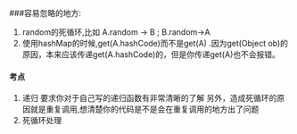 ###容易忽略的地方:
1. random的死循环,比如 A.random -> B ; B.random->A
2. 使用hashMap的时候,get(A.hashCode)而不是get(A) .因为get(Object ob)的原因，本来应该传递get(A.hashCode)的，但是你传递get(A)也不会报错。


#### 考点
1. 递归
    要求你对于自己写的递归函数有非常清晰的了解
    另外，造成死循环的原因就是重复调用,想清楚你的代码是不是会在重复调用的地方出了问题
2. 死循环处理
